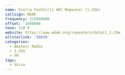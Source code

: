 ```yaml
---
name: Sierra Foothills ARC Repeater (1.25m)
callsign: W6AK
frequency: 223860000
offset: -1600000
tone: 110.9
website: https://www.w6ek.org/repeaters/detail_1-25m
allstarlink: '56039'
categories:
  - Amateur Radio
  - 1.25m
  - FM
tags:
  - Voice
---
```

